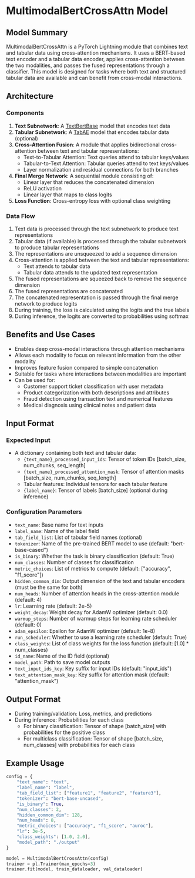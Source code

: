 # MultimodalBertCrossAttn Model

## Model Summary
MultimodalBertCrossAttn is a PyTorch Lightning module that combines text and tabular data using cross-attention mechanisms. It uses a BERT-based text encoder and a tabular data encoder, applies cross-attention between the two modalities, and passes the fused representations through a classifier. This model is designed for tasks where both text and structured tabular data are available and can benefit from cross-modal interactions.

## Architecture

### Components
1. **Text Subnetwork**: A [TextBertBase](pl_bert.md) model that encodes text data
2. **Tabular Subnetwork**: A [TabAE](pl_tab_ae.md) model that encodes tabular data (optional)
3. **Cross-Attention Fusion**: A module that applies bidirectional cross-attention between text and tabular representations:
   - Text-to-Tabular Attention: Text queries attend to tabular keys/values
   - Tabular-to-Text Attention: Tabular queries attend to text keys/values
   - Layer normalization and residual connections for both branches
4. **Final Merge Network**: A sequential module consisting of:
   - Linear layer that reduces the concatenated dimension
   - ReLU activation
   - Linear layer that maps to class logits
5. **Loss Function**: Cross-entropy loss with optional class weighting

### Data Flow
1. Text data is processed through the text subnetwork to produce text representations
2. Tabular data (if available) is processed through the tabular subnetwork to produce tabular representations
3. The representations are unsqueezed to add a sequence dimension
4. Cross-attention is applied between the text and tabular representations:
   - Text attends to tabular data
   - Tabular data attends to the updated text representation
5. The fused representations are squeezed back to remove the sequence dimension
6. The fused representations are concatenated
7. The concatenated representation is passed through the final merge network to produce logits
8. During training, the loss is calculated using the logits and the true labels
9. During inference, the logits are converted to probabilities using softmax

## Benefits and Use Cases
- Enables deep cross-modal interactions through attention mechanisms
- Allows each modality to focus on relevant information from the other modality
- Improves feature fusion compared to simple concatenation
- Suitable for tasks where interactions between modalities are important
- Can be used for:
  - Customer support ticket classification with user metadata
  - Product categorization with both descriptions and attributes
  - Fraud detection using transaction text and numerical features
  - Medical diagnosis using clinical notes and patient data

## Input Format

### Expected Input
- A dictionary containing both text and tabular data:
  - `{text_name}_processed_input_ids`: Tensor of token IDs [batch_size, num_chunks, seq_length]
  - `{text_name}_processed_attention_mask`: Tensor of attention masks [batch_size, num_chunks, seq_length]
  - Tabular features: Individual tensors for each tabular feature
  - `{label_name}`: Tensor of labels [batch_size] (optional during inference)

### Configuration Parameters
- `text_name`: Base name for text inputs
- `label_name`: Name of the label field
- `tab_field_list`: List of tabular field names (optional)
- `tokenizer`: Name of the pre-trained BERT model to use (default: "bert-base-cased")
- `is_binary`: Whether the task is binary classification (default: True)
- `num_classes`: Number of classes for classification
- `metric_choices`: List of metrics to compute (default: ["accuracy", "f1_score"])
- `hidden_common_dim`: Output dimension of the text and tabular encoders (must be the same for both)
- `num_heads`: Number of attention heads in the cross-attention module (default: 4)
- `lr`: Learning rate (default: 2e-5)
- `weight_decay`: Weight decay for AdamW optimizer (default: 0.0)
- `warmup_steps`: Number of warmup steps for learning rate scheduler (default: 0)
- `adam_epsilon`: Epsilon for AdamW optimizer (default: 1e-8)
- `run_scheduler`: Whether to use a learning rate scheduler (default: True)
- `class_weights`: List of class weights for the loss function (default: [1.0] * num_classes)
- `id_name`: Name of the ID field (optional)
- `model_path`: Path to save model outputs
- `text_input_ids_key`: Key suffix for input IDs (default: "input_ids")
- `text_attention_mask_key`: Key suffix for attention mask (default: "attention_mask")

## Output Format
- During training/validation: Loss, metrics, and predictions
- During inference: Probabilities for each class
  - For binary classification: Tensor of shape [batch_size] with probabilities for the positive class
  - For multiclass classification: Tensor of shape [batch_size, num_classes] with probabilities for each class

## Example Usage
```python
config = {
    "text_name": "text",
    "label_name": "label",
    "tab_field_list": ["feature1", "feature2", "feature3"],
    "tokenizer": "bert-base-uncased",
    "is_binary": True,
    "num_classes": 2,
    "hidden_common_dim": 128,
    "num_heads": 8,
    "metric_choices": ["accuracy", "f1_score", "auroc"],
    "lr": 3e-5,
    "class_weights": [1.0, 2.0],
    "model_path": "./output"
}

model = MultimodalBertCrossAttn(config)
trainer = pl.Trainer(max_epochs=3)
trainer.fit(model, train_dataloader, val_dataloader)
```
